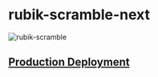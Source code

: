 # rubik-scramble-next
![rubik-scramble](public/img/../favicon.png)

## [Production Deployment]([https://](https://rubik-scramble.vercel.app/))
